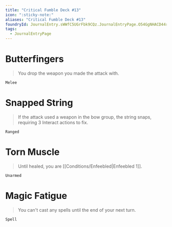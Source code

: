 ```yaml
---
title: "Critical Fumble Deck #13"
icon: ":sticky-note:"
aliases: "Critical Fumble Deck #13"
foundryId: JournalEntry.sWWfC5UGrFbk9CQz.JournalEntryPage.O54GgNHACD44rViW
tags:
  - JournalEntryPage
---
```

# Butterfingers

> You drop the weapon you made the attack with.

`Melee`

# Snapped String

> If the attack used a weapon in the bow group, the string snaps, requiring 3 Interact actions to fix.

`Ranged`

# Torn Muscle

> Until healed, you are [[Conditions/Enfeebled|Enfeebled 1]].

`Unarmed`

# Magic Fatigue

> You can't cast any spells until the end of your next turn.

`Spell`